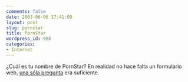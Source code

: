 ```yaml
---
comments: false
date: 2003-06-06 17:41:09
layout: post
slug: pornstar
title: PornStar
wordpress_id: 988
categories:
- Internet
---
```


¿Cuál es tu nombre de PornStar? En realidad no hace falta un formulario web, [una sóla pregunta](http://www.anedonia.net/archives/000005.html) era suficiente.




 
